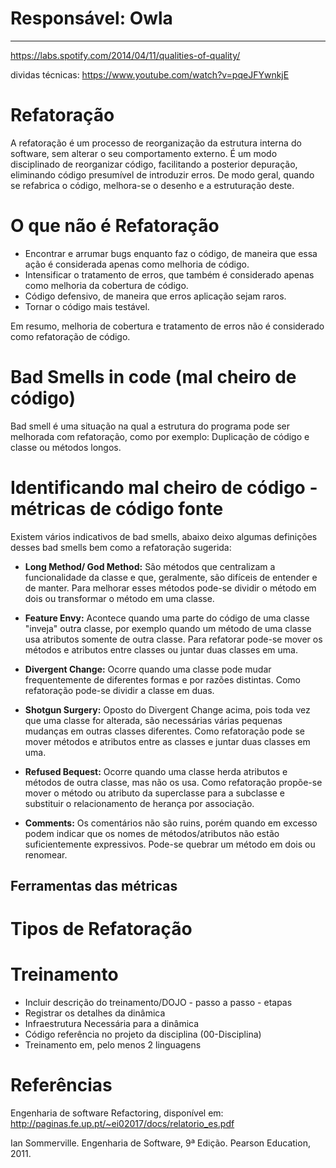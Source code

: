 # **Responsável: Owla**

***

https://labs.spotify.com/2014/04/11/qualities-of-quality/

dividas técnicas:
https://www.youtube.com/watch?v=pqeJFYwnkjE

# Refatoração

A refatoração é um processo de reorganização da estrutura interna do software, sem alterar o seu comportamento externo. É um modo disciplinado de reorganizar código, facilitando a posterior depuração, eliminando código presumível de introduzir erros. De modo geral, quando se refabrica o código, melhora-se o desenho e a estruturação deste.

# O que não é Refatoração

- Encontrar e arrumar bugs enquanto faz o código, de maneira que essa ação é considerada apenas como melhoria de código.
- Intensificar o tratamento de erros, que também é considerado apenas como melhoria da cobertura de código.
- Código defensivo, de maneira que erros aplicação sejam raros.
- Tornar o código mais testável.

Em resumo, melhoria de cobertura e tratamento de erros não é considerado como refatoração de código.

# Bad Smells in code (mal cheiro de código)

Bad smell é uma situação na qual a estrutura do programa pode ser melhorada com refatoração, como por exemplo: Duplicação de código e classe ou métodos longos.

# Identificando mal cheiro de código - métricas de código fonte

Existem vários indicativos de bad smells, abaixo deixo algumas definições desses bad smells bem como a refatoração sugerida:

* **Long Method/ God Method:** São métodos que centralizam a funcionalidade da classe e que, geralmente, são difíceis de entender e de manter.
Para melhorar esses métodos pode-se dividir o método em dois ou transformar o método em uma classe.

* **Feature Envy:** Acontece quando uma parte do código de uma classe "inveja" outra classe, por exemplo quando um método de uma classe usa atributos somente de outra classe.
Para refatorar pode-se mover os métodos e atributos entre classes ou juntar duas classes em uma.

* **Divergent Change:** Ocorre quando uma classe pode mudar frequentemente de diferentes formas e por razões distintas.
Como refatoração pode-se dividir a classe em duas.

* **Shotgun Surgery:** Oposto do Divergent Change acima, pois toda vez que uma classe for alterada, são necessárias várias pequenas mudanças em outras classes diferentes.
Como refatoração pode se mover métodos e atributos entre as classes e juntar duas classes em uma.

* **Refused Bequest:** Ocorre quando uma classe herda atributos e métodos de outra classe, mas não os usa.
Como refatoração propõe-se mover o método ou atributo da superclasse para a subclasse e substituir o relacionamento de herança por associação.

* **Comments:** Os comentários não são ruins, porém quando em excesso podem indicar que os nomes de métodos/atributos não estão suficientemente expressivos.
Pode-se quebrar um método em dois ou renomear.
## Ferramentas das métricas

# Tipos de Refatoração

# Treinamento

- Incluir descrição do treinamento/DOJO - passo a passo - etapas
- Registrar os detalhes da dinâmica
- Infraestrutura Necessária para a dinâmica
- Código referência no projeto da disciplina (00-Disciplina)
- Treinamento em, pelo menos 2 linguagens

# Referências

Engenharia de software Refactoring, disponível em: http://paginas.fe.up.pt/~ei02017/docs/relatorio_es.pdf

Ian Sommerville. Engenharia de Software, 9ª Edição. Pearson Education, 2011.